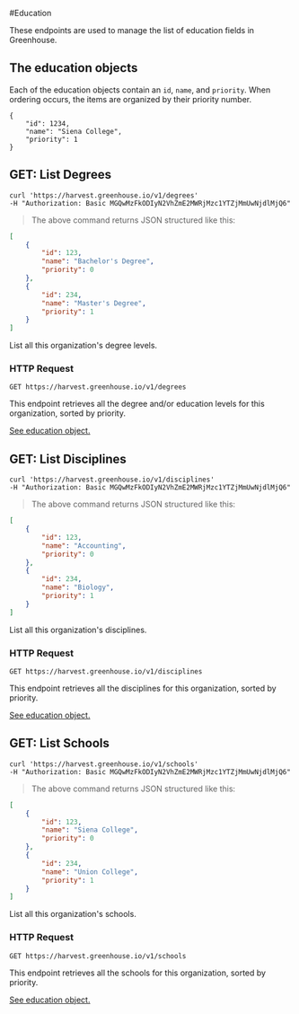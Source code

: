 #Education

These endpoints are used to manage the list of education fields in Greenhouse.

## The education objects

Each of the education objects contain an `id`, `name`, and `priority`. When ordering occurs, the items are organized by their priority number.
```
{
    "id": 1234,
    "name": "Siena College",
    "priority": 1
}
```

## GET: List Degrees

```shell
curl 'https://harvest.greenhouse.io/v1/degrees' 
-H "Authorization: Basic MGQwMzFkODIyN2VhZmE2MWRjMzc1YTZjMmUwNjdlMjQ6"
```
> The above command returns JSON structured like this:

```json
[
    {
        "id": 123,
        "name": "Bachelor's Degree",
        "priority": 0
    },
    {
        "id": 234,
        "name": "Master's Degree",
        "priority": 1
    }
]
```

List all this organization's degree levels.

### HTTP Request

`GET https://harvest.greenhouse.io/v1/degrees`

This endpoint retrieves all the degree and/or education levels for this organization, sorted by priority.

[See education object.](#the-education-objects)

## GET: List Disciplines

```shell
curl 'https://harvest.greenhouse.io/v1/disciplines' 
-H "Authorization: Basic MGQwMzFkODIyN2VhZmE2MWRjMzc1YTZjMmUwNjdlMjQ6"
```
> The above command returns JSON structured like this:

```json
[
    {
        "id": 123,
        "name": "Accounting",
        "priority": 0
    },
    {
        "id": 234,
        "name": "Biology",
        "priority": 1
    }
]
```

List all this organization's disciplines.

### HTTP Request

`GET https://harvest.greenhouse.io/v1/disciplines`

This endpoint retrieves all the disciplines for this organization, sorted by priority.

[See education object.](#the-education-objects)

## GET: List Schools

```shell
curl 'https://harvest.greenhouse.io/v1/schools' 
-H "Authorization: Basic MGQwMzFkODIyN2VhZmE2MWRjMzc1YTZjMmUwNjdlMjQ6"
```
> The above command returns JSON structured like this:

```json
[
    {
        "id": 123,
        "name": "Siena College",
        "priority": 0
    },
    {
        "id": 234,
        "name": "Union College",
        "priority": 1
    }
]
```

List all this organization's schools.

### HTTP Request

`GET https://harvest.greenhouse.io/v1/schools`

This endpoint retrieves all the schools for this organization, sorted by priority.

[See education object.](#the-education-objects)

